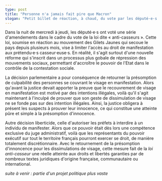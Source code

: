 ```yaml
---
type: post
title: "Personne n'a jamais fait pire que Macron"
slogan: "Petit billet de réaction, à chaud, du vote par les député·e·s de la loi anti-casseurs, hier soir à l'assemblée nationale."
---
```


Dans la nuit de mercredi à jeudi, les député·e·s ont voté une série d'amendements dans le cadre du vote de la loi dite « anti-casseurs ». Cette loi, soumise en réaction au mouvement des Gilets Jaunes qui secoue le pays depuis plusieurs mois, vise à limiter l'accès au droit de manifestation aux prétendu·e·s casseur·euse·s. En réalité, il s'agit surtout d'une nouvelle réforme qui s'inscrit dans un processus plus gobale de répression des mouvements sociaux, permettant d'accroître le pouvoir de l'Etat dans le contrôle de la contestation sociale.

La décision parlementaire a pour conséquence de retourner la présomption de culpabilité des personnes se couvrant le visage en manifestation. Alors qu'avant la justice devait apporter la preuve que le recouvrement de visage en manifestation est motivé par des intentions illégales, voilà qu'il s'agit maintenant à l'inculpé de prouver que son geste de dissimulation de visage ne se fonde pas sur des intention illégales. Ainsi, la justice obligera à présent les suspects à prouver leur innocence, ce qui constitue une atteinte pûre et simple à la présomption d'innocence.

Autre décision liberticide, celle d'autoriser les préfets à interdire à un individu de manifester. Alors que ce pouvoir était dès lors une compétence exclusive du juge administratif, voilà que les représentants du pouvoir exécutif sur tout le territoire français pourront exercer se droit, de manière totalement discrétionnaire. Avec le retournement de la présomption d'innoncence pour les dissimulations de visage, cette mesure fait de la *loi anti-casseur* une réelle atteinte aux droits et libertés garanties par de nombreux textes juridiques d'origine française, communautaire ou international.

*suite à venir : partie d'un projet politique plus vaste*